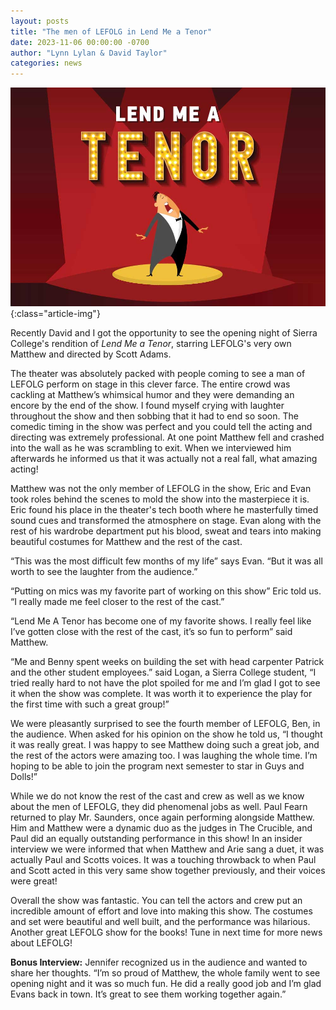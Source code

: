 ```yaml
---
layout: posts
title: "The men of LEFOLG in Lend Me a Tenor"
date: 2023-11-06 00:00:00 -0700
author: "Lynn Lylan & David Taylor"
categories: news
---
```


![Lend Me A Tenor](/assets/posts/LendMeATenor.png){:class="article-img"}

Recently David and I got the opportunity to see the opening night of Sierra College's rendition of *Lend Me a Tenor*, starring LEFOLG's very own Matthew and directed by Scott Adams.

The theater was absolutely packed with people coming to see a man of LEFOLG perform on stage in this clever farce. The entire crowd was cackling at Matthew’s whimsical humor and they were demanding an encore by the end of the show. I found myself crying with laughter throughout the show and then sobbing that it had to end so soon. The comedic timing in the show was perfect and you could tell the acting and directing was extremely professional. At one point Matthew fell and crashed into the wall as he was scrambling to exit. When we interviewed him afterwards he informed us that it was actually not a real fall, what amazing acting!

Matthew was not the only member of LEFOLG in the show, Eric and Evan took roles behind the scenes to mold the show into the masterpiece it is. Eric found his place in the theater's tech booth where he masterfully timed sound cues and transformed the atmosphere on stage. Evan along with the rest of his wardrobe department put his blood, sweat and tears into making beautiful costumes for Matthew and the rest of the cast. 

“This was the most difficult few months of my life” says Evan. “But it was all worth to see the laughter from the audience.” 

“Putting on mics was my favorite part of working on this show” Eric told us. “I really made me feel closer to the rest of the cast.” 

“Lend Me A Tenor has become one of my favorite shows. I really feel like I’ve gotten close with the rest of the cast, it’s so fun to perform” said Matthew.

“Me and Benny spent weeks on building the set with head carpenter Patrick and the other student employees.” said Logan, a Sierra College student, “I tried really hard to not have the plot spoiled for me and I’m glad I got to see it when the show was complete. It was worth it to experience the play for the first time with such a great group!”

We were pleasantly surprised to see the fourth member of LEFOLG, Ben, in the audience. When asked for his opinion on the show he told us, “I thought it was really great. I was happy to see Matthew doing such a great job, and the rest of the actors were amazing too. I was laughing the whole time. I’m hoping to be able to join the program next semester to star in Guys and Dolls!”

While we do not know the rest of the cast and crew as well as we know about the men of LEFOLG, they did phenomenal jobs as well. Paul Fearn returned to play Mr. Saunders, once again performing alongside Matthew. Him and Matthew were a dynamic duo as the judges in The Crucible, and Paul did an equally outstanding performance in this show! In an insider interview we were informed that when Matthew and Arie sang a duet, it was actually Paul and Scotts voices. It was a touching throwback to when Paul and Scott acted in this very same show together previously, and their voices were great!

Overall the show was fantastic. You can tell the actors and crew put an incredible amount of effort and love into making this show. The costumes and set were beautiful and well built, and the performance was hilarious. Another great LEFOLG show for the books! Tune in next time for more news about LEFOLG!

**Bonus Interview:**
Jennifer recognized us in the audience and wanted to share her thoughts. 
“I’m so proud of Matthew, the whole family went to see opening night and it was so much fun. He did a really good job and I’m glad Evans back in town. It’s great to see them working together again.”